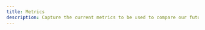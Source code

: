 ```yaml
---
title: Metrics
description: Capture the current metrics to be used to compare our future targets to
---
```


